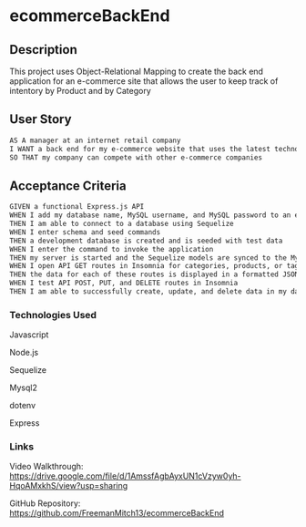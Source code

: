 # ecommerceBackEnd

## Description
This project uses Object-Relational Mapping to create the back end application for an e-commerce site that allows the user to keep track of intentory by Product and by Category

## User Story

```md
AS A manager at an internet retail company
I WANT a back end for my e-commerce website that uses the latest technologies
SO THAT my company can compete with other e-commerce companies
```

## Acceptance Criteria

```md
GIVEN a functional Express.js API
WHEN I add my database name, MySQL username, and MySQL password to an environment variable file
THEN I am able to connect to a database using Sequelize
WHEN I enter schema and seed commands
THEN a development database is created and is seeded with test data
WHEN I enter the command to invoke the application
THEN my server is started and the Sequelize models are synced to the MySQL database
WHEN I open API GET routes in Insomnia for categories, products, or tags
THEN the data for each of these routes is displayed in a formatted JSON
WHEN I test API POST, PUT, and DELETE routes in Insomnia
THEN I am able to successfully create, update, and delete data in my database
```
### Technologies Used
Javascript

Node.js

Sequelize

Mysql2

dotenv

Express

### Links

Video Walkthrough: https://drive.google.com/file/d/1AmssfAgbAyxUN1cVzyw0yh-HqoAMxkhS/view?usp=sharing

GitHub Repository: https://github.com/FreemanMitch13/ecommerceBackEnd
